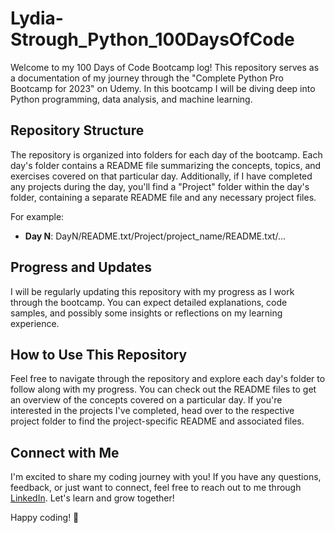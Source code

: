 # Lydia-Strough_Python_100DaysOfCode

Welcome to my 100 Days of Code Bootcamp log! This repository serves as a documentation of my journey through the "Complete Python Pro Bootcamp for 2023" on Udemy. In this bootcamp I will be diving deep into Python programming, data analysis, and machine learning.

## Repository Structure

The repository is organized into folders for each day of the bootcamp. Each day's folder contains a README file summarizing the concepts, topics, and exercises covered on that particular day. Additionally, if I have completed any projects during the day, you'll find a "Project" folder within the day's folder, containing a separate README file and any necessary project files.

For example:
- **Day N**: DayN/README.txt/Project/project_name/README.txt/...

## Progress and Updates

I will be regularly updating this repository with my progress as I work through the bootcamp. You can expect detailed explanations, code samples, and possibly some insights or reflections on my learning experience.

## How to Use This Repository

Feel free to navigate through the repository and explore each day's folder to follow along with my progress. You can check out the README files to get an overview of the concepts covered on a particular day. If you're interested in the projects I've completed, head over to the respective project folder to find the project-specific README and associated files.

## Connect with Me

I'm excited to share my coding journey with you! If you have any questions, feedback, or just want to connect, feel free to reach out to me through [LinkedIn](https://www.linkedin.com/in/lydia-strough/). Let's learn and grow together!

Happy coding! 🚀
